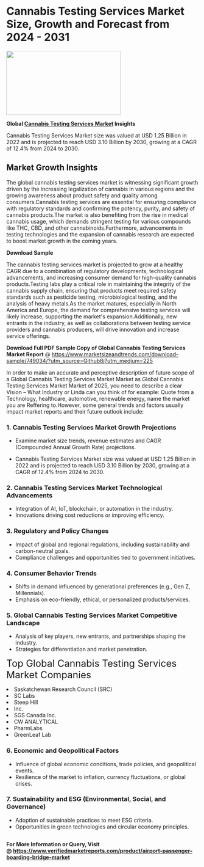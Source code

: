 <H1>Cannabis Testing Services Market Size, Growth and Forecast from 2024 - 2031</H1><img class="aligncenter size-medium wp-image-584254" src="https://thirdeyenews.in/wp-content/uploads/2024/09/Global-Market-Research-300x168.jpeg" alt="" width="300" height="168" /><p><strong>Global&nbsp;<a href="https://www.marketsizeandtrends.com/download-sample/749034/?utm_source=Github8j?utm_medium=225">Cannabis Testing Services Market</a> Insights</strong></p><p>Cannabis Testing Services Market size was valued at USD 1.25 Billion in 2022 and is projected to reach USD 3.10 Billion by 2030, growing at a CAGR of 12.4% from 2024 to 2030.</p><p><h2>Market Growth Insights</h2> <p>The global cannabis testing services market is witnessing significant growth driven by the increasing legalization of cannabis in various regions and the growing awareness about product safety and quality among consumers.Cannabis testing services are essential for ensuring compliance with regulatory standards and confirming the potency, purity, and safety of cannabis products.The market is also benefiting from the rise in medical cannabis usage, which demands stringent testing for various compounds like THC, CBD, and other cannabinoids.Furthermore, advancements in testing technologies and the expansion of cannabis research are expected to boost market growth in the coming years.</p> <p><strong>Download Sample</strong></p> <p>The cannabis testing services market is projected to grow at a healthy CAGR due to a combination of regulatory developments, technological advancements, and increasing consumer demand for high-quality cannabis products.Testing labs play a critical role in maintaining the integrity of the cannabis supply chain, ensuring that products meet required safety standards such as pesticide testing, microbiological testing, and the analysis of heavy metals.As the market matures, especially in North America and Europe, the demand for comprehensive testing services will likely increase, supporting the market's expansion.Additionally, new entrants in the industry, as well as collaborations between testing service providers and cannabis producers, will drive innovation and increase service offerings.<p><span class=""><strong>Download Full PDF Sample Copy of Global Cannabis Testing Services Market Report</strong> @ <a href="https://www.marketsizeandtrends.com/download-sample/749034/?utm_source=Github8j?utm_medium=225" target="_blank">https://www.marketsizeandtrends.com/download-sample/749034/?utm_source=Github8j?utm_medium=225</a></span></p><p>In order to make an accurate and perceptive description of future scope of a Global&nbsp;Cannabis Testing Services Market Market as Global&nbsp;Cannabis Testing Services Market Market of 2025, you need to describe a clear Vision &ndash; What Industry or Linda can you think of for example: Quote from a Technology, healthcare, automotive, renewable energy, name the market you are Reffering to.However, some general trends and factors usually impact market reports and their future outlook include:</p><h3>1.&nbsp;<strong>Cannabis Testing Services Market Growth Projections</strong></h3><ul><li>Examine market size trends, revenue estimates and CAGR (Compounded Annual Growth Rate) projections.</li><li><p>Cannabis Testing Services Market size was valued at USD 1.25 Billion in 2022 and is projected to reach USD 3.10 Billion by 2030, growing at a CAGR of 12.4% from 2024 to 2030.</p></li></ul><h3>2.&nbsp;<strong>Cannabis Testing Services Market Technological Advancements</strong></h3><ul><li>Integration of AI, IoT, blockchain, or automation in the industry.</li><li>Innovations driving cost reductions or improving efficiency.</li></ul><h3>3.&nbsp;<strong>Regulatory and Policy Changes</strong></h3><ul><li>Impact of global and regional regulations, including sustainability and carbon-neutral goals.</li><li>Compliance challenges and opportunities tied to government initiatives.</li></ul><h3>4.&nbsp;<strong>Consumer Behavior Trends</strong></h3><ul><li>Shifts in demand influenced by generational preferences (e.g., Gen Z, Millennials).</li><li>Emphasis on eco-friendly, ethical, or personalized products/services.</li></ul><h3>5.&nbsp;<strong>Global Cannabis Testing Services Market Competitive Landscape</strong></h3><ul><li>Analysis of key players, new entrants, and partnerships shaping the industry.</li><li>Strategies for differentiation and market penetration.</li></ul><p data-pm-slice="1 1 []"><span style="color: inherit; font-family: inherit; font-size: 25px;">Top Global Cannabis Testing Services Market Companies</span></p><div class="" data-test-id=""><p><li>Saskatchewan Research Council (SRC)</li><li> SC Labs</li><li> Steep Hill</li><li> Inc.</li><li> SGS Canada Inc.</li><li> CW ANALYTICAL</li><li> PharmLabs</li><li> GreenLeaf Lab</li></p></div><h3>6.&nbsp;<strong>Economic and Geopolitical Factors</strong></h3><ul><li>Influence of global economic conditions, trade policies, and geopolitical events.</li><li>Resilience of the market to inflation, currency fluctuations, or global crises.</li></ul><h3>7.&nbsp;<strong>Sustainability and ESG (Environmental, Social, and Governance)</strong></h3><ul><li>Adoption of sustainable practices to meet ESG criteria.</li><li>Opportunities in green technologies and circular economy principles.</li></ul><h2><strong style="font-size: 14px;">For More Information or Query, Visit @&nbsp;</strong><a style="background-color: #ffffff; font-size: 14px;" href="https://www.marketsizeandtrends.com/report/cannabis-testing-services-market/" target="_blank">https://www.verifiedmarketreports.com/product/airport-passenger-boarding-bridge-market</a></h2>